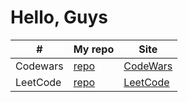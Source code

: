 # Hello, Guys

| #        | My repo                       | Site                                           |
| -------- | ----------------------------- | ---------------------------------------------- |
| Codewars | [repo](./CodewarsChallenges/) | [CodeWars](https://www.codewars.com/dashboard) |
| LeetCode | [repo](LeetCodeChallenges/)   | [LeetCode](https://leetcode.com/problemset/)   |
